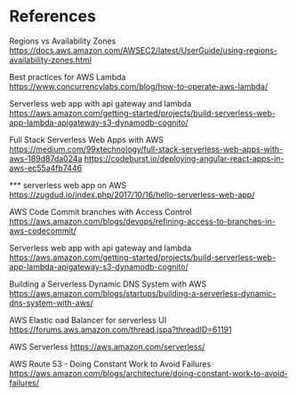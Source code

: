 # References

Regions vs Availability Zones
https://docs.aws.amazon.com/AWSEC2/latest/UserGuide/using-regions-availability-zones.html

Best practices for AWS Lambda
https://www.concurrencylabs.com/blog/how-to-operate-aws-lambda/

Serverless web app with api gateway and lambda
https://aws.amazon.com/getting-started/projects/build-serverless-web-app-lambda-apigateway-s3-dynamodb-cognito/

Full Stack Serverless Web Apps with AWS
https://medium.com/99xtechnology/full-stack-serverless-web-apps-with-aws-189d87da024a
https://codeburst.io/deploying-angular-react-apps-in-aws-ec55a4fb7446

*** serverless web app on AWS
https://zugdud.io/index.php/2017/10/16/hello-serverless-web-app/

AWS Code Commit branches with Access Control
https://aws.amazon.com/blogs/devops/refining-access-to-branches-in-aws-codecommit/

Serverless web app with api gateway and lambda 
https://aws.amazon.com/getting-started/projects/build-serverless-web-app-lambda-apigateway-s3-dynamodb-cognito/

Building a Serverless Dynamic DNS System with AWS
https://aws.amazon.com/blogs/startups/building-a-serverless-dynamic-dns-system-with-aws/

AWS Elastic oad Balancer for serverless UI
https://forums.aws.amazon.com/thread.jspa?threadID=61191

AWS Serverless
https://aws.amazon.com/serverless/

AWS Route 53 - Doing Constant Work to Avoid Failures
https://aws.amazon.com/blogs/architecture/doing-constant-work-to-avoid-failures/
